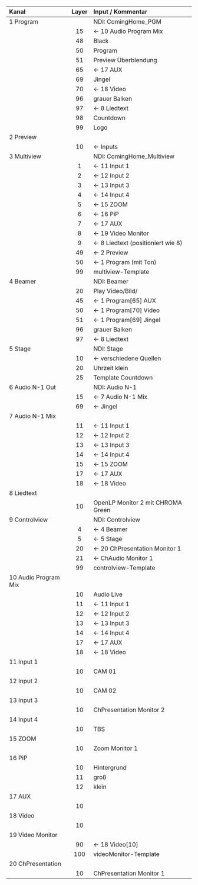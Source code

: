 | Kanal | Layer | Input / Kommentar |
|:---|:---:|:---|
| 1 Program |  | NDI: ComingHome_PGM |
|  | 15 | <- 10 Audio Program Mix |
|  | 48 | Black |
|  | 50 | Program |
|  | 51 | Preview Überblendung |
|  | 65 | <- 17 AUX |
|  | 69 | Jingel |
|  | 70 | <- 18 Video |
|  | 96 | grauer Balken |
|  | 97 | <- 8 Liedtext |
|  | 98 | Countdown |
|  | 99 | Logo |
| 2 Preview |  |  |
|  | 10 | <- Inputs |
| 3 Multiview |  | NDI: ComingHome_Multiview |
|  | 1 | <- 11 Input 1 |
|  | 2 | <- 12 Input 2 |
|  | 3 | <- 13 Input 3 |
|  | 4 | <- 14 Input 4 |
|  | 5 | <- 15 ZOOM |
|  | 6 | <- 16 PiP |
|  | 7 | <- 17 AUX |
|  | 8 | <- 19 Video Monitor |
|  | 9 | <- 8 Liedtext (positioniert wie 8) |
|  | 49 | <- 2 Preview |
|  | 50 | <- 1 Program (mit Ton) |
|  | 99 | multiview-Template |
| 4 Beamer |  | NDI: Beamer |
|  | 20 | Play Video/Bild/ |
|  | 45 | <- 1 Program[65] AUX |
|  | 50 | <- 1 Program[70] Video |
|  | 51 | <- 1 Program[69] Jingel |
|  | 96 | grauer Balken |
|  | 97 | <- 8 Liedtext |
| 5 Stage |  | NDI: Stage |
|  | 10 | <- verschiedene Quellen |
|  | 20 | Uhrzeit klein |
|  | 25 | Template Countdown |
| 6 Audio N-1 Out|  | NDI: Audio N-1 |
| | 15 | <- 7 Audio N-1 Mix |
| | 69 | <- Jingel |
| 7 Audio N-1 Mix|  |  |
|  | 11 | <- 11 Input 1 |
|  | 12 | <- 12 Input 2 |
|  | 13 | <- 13 Input 3 |
|  | 14 | <- 14 Input 4 |
|  | 15 | <- 15 ZOOM |
|  | 17 | <- 17 AUX |
|  | 18 | <- 18 Video |
| 8 Liedtext |  |  |
|  | 10 | OpenLP Monitor 2 mit CHROMA Green |
| 9 Controlview |  | NDI: Controlview |
|  | 4 | <- 4 Beamer |
|  | 5 | <- 5 Stage |
|  | 20 | <- 20 ChPresentation Monitor 1 |
|  | 21 | <- ChAudio Monitor 1 |
|  | 99 | controlview-Template |
| 10 Audio Program Mix |  |  |
|  | 10 | Audio Live |
|  | 11 | <- 11 Input 1 |
|  | 12 | <- 12 Input 2 |
|  | 13 | <- 13 Input 3 |
|  | 14 | <- 14 Input 4 |
|  | 17 | <- 17 AUX |
|  | 18 | <- 18 Video |
| 11 Input 1 |  |  |
|  | 10 | CAM 01 |
| 12 Input 2 |  |  |
|  | 10 | CAM 02 |
| 13 Input 3 |  |  |
|  | 10 | ChPresentation Monitor 2 |
| 14 Input 4 |  |  |
|  | 10 | TBS |
| 15 ZOOM |  |  |
|  | 10 | Zoom Monitor 1 |
| 16 PiP |  |  |
|  | 10 | Hintergrund |
|  | 11 | groß |
|  | 12 | klein |
| 17 AUX |  |  |
|  | 10 |  |
| 18 Video |  |  |
|  | 10 |  |
| 19 Video Monitor |  |  |
|  | 90 | <- 18 Video[10] |
|  | 100 | videoMonitor-Template |
| 20 ChPresentation |  |  |  |
|  | 10 | ChPresentation Monitor 1 |
